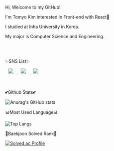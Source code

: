 

<!--
**TomyoKim/TomyoKim** is a ✨ _special_ ✨ repository because its `README.md` (this file) appears on your GitHub profile.

Here are some ideas to get you started:

- 🔭 I’m currently working on ...
- 🌱 I’m currently learning ...
- 👯 I’m looking to collaborate on ...
- 🤔 I’m looking for help with ...
- 💬 Ask me about ...
- 📫 How to reach me: ...
- 😄 Pronouns: ...
- ⚡ Fun fact: ...
-->

<p>Hi, Welcome to my GitHub!</p>
<p>I'm Tomyo Kim interested in Front-end with React🐰</p>
<p>I studied at Inha University in Korea.</p>
<p>My major is Computer Science and Engineering.</p>
<br/>
<br/>

<div>
  <p>
    ✨SNS List✨
  </p>
<a href="https://instagram.com/tomyodesu">
    <img 
        src="http://img.shields.io/badge/-Instagram-E4405F?style=flat&logo=Instagram&logoColor=white&link=https://instagram.com/tomyodesu/"
        style="height : auto; margin-left : 10px; margin-right : 10px;"/>
</a>
<a href="mailto:gihyun0325@gmail.com">
    <img 
        src="https://img.shields.io/badge/Gmail-d14836?style=flat&logo=Gmail&logoColor=white&link=gihyun0325@gmail.com"
        style="height : auto; margin-left : 10px; margin-right : 10px;"/>
</a>
  
<a href="https://velog.io/@gihyun01">
    <img 
        src="http://img.shields.io/badge/-Tech%20Blog-20C997?style=flat&logo=velog&logoColor=white&link=https://https://velog.io/@gihyun01/"
        style="height : auto; margin-left : 10px; margin-right : 10px;"/>
</a>

</div>
<br/>
<br/>

<div>
  
  <p>💕Github Stats💕</p>
  
![Anurag's GitHub stats](https://github-readme-stats.vercel.app/api?username=TomyoKim&show_icons=true&theme=omni)
  
  <p>📊Most Used Language📊</p>
  
![Top Langs](https://github-readme-stats.vercel.app/api/top-langs/?username=TomyoKim&layout=compact&theme=onedark)
  
  <p>🏅Baekjoon Solved Rank🏅</p>
  
[![Solved.ac Profile](http://mazassumnida.wtf/api/generate_badge?boj=tomyo)](https://solved.ac/tomyo)


</div>
